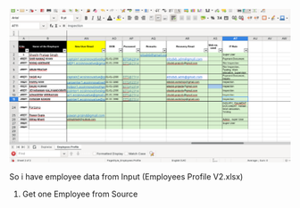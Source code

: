 ![alt text](image.png)

So i have employee data from Input (Employees Profile V2.xlsx)


1. Get one Employee from Source
